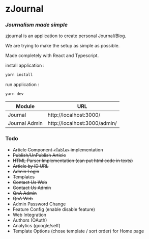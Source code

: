 # zJournal
### _Journalism made simple_
zjournal is an application to create personal Journal/Blog.

We are trying to make the setup as simple as possible.

Made completely with React and Typescript.

install application : 
```sh
yarn install
```
run application : 
```sh
yarn dev
```

| Module | URL |
| ------ | ------ |
| Journal | http://localhost:3000/ |
| Journal Admin |  http://localhost:3000/admin/|

### Todo
- ~~Article Component ```<Table>``` implementation~~
- ~~Publish/UnPublish Article~~
- ~~HTML Parser Implementation (can put html code in texts)~~
- ~~Article by ID URL~~
- ~~Admin Login~~
- ~~Templates~~
- ~~Contact Us Web~~
- ~~Contact Us Admin~~
- ~~QnA Admin~~
- ~~QnA Web~~
- Admin Password Change
- Feature Config (enable disable feature)
- Web Integration
- Authors (OAuth)
- Analytics (google/self)
- Template Options (chose template / sort order) for Home page
